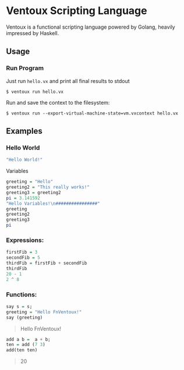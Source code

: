 # Ventoux Scripting Language
Ventoux is a functional scripting language powered by Golang, heavily impressed by Haskell.

## Usage

### Run Program

Just run `hello.vx` and print all final results to stdout
```shell
$ ventoux run hello.vx
```

Run and save the context to the filesystem:

```shell
$ ventoux run --export-virtual-machine-state=vm.vxcontext hello.vx
```

## Examples

### Hello World

```haskell
"Hello World!"
```

Variables

```haskell
greeting = "Hello"
greeting2 = "This really works!"
greeting3 = greeting2
pi = 3.141592
"Hello Variables!\n################"
greeting
greeting2
greeting3
pi
```

### Expressions:

```haskell
firstFib = 3
secondFib = 5
thirdFib = firstFib + secondFib
thirdFib
20 - 1
2 ^ 8
```

### Functions:

```haskell
say s = s;
greeting = "Hello FnVentoux!"
say (greeting)
```

> Hello FnVentoux!

```haskell
add a b =  a + b;
ten = add (7 3)
add(ten ten)
```
> 20